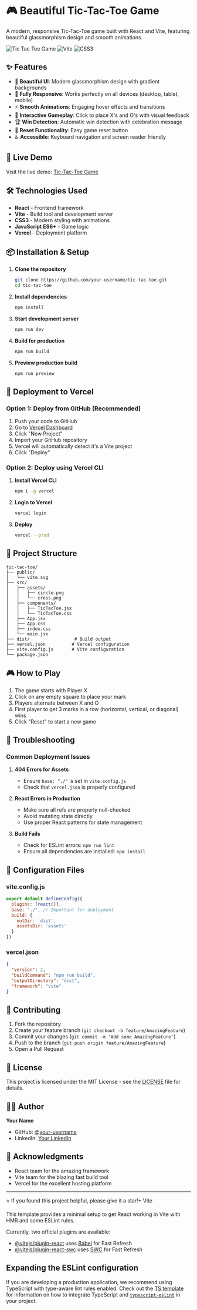 # 🎮 Beautiful Tic-Tac-Toe Game

A modern, responsive Tic-Tac-Toe game built with React and Vite, featuring beautiful glassmorphism design and smooth animations.

![Tic Tac Toe Game](https://img.shields.io/badge/React-19.0.0-blue) ![Vite](https://img.shields.io/badge/Vite-6.3.3-green) ![CSS3](https://img.shields.io/badge/CSS3-Responsive-orange)

## ✨ Features

- 🎨 **Beautiful UI**: Modern glassmorphism design with gradient backgrounds
- 📱 **Fully Responsive**: Works perfectly on all devices (desktop, tablet, mobile)
- ⚡ **Smooth Animations**: Engaging hover effects and transitions
- 🎯 **Interactive Gameplay**: Click to place X's and O's with visual feedback
- 🏆 **Win Detection**: Automatic win detection with celebration message
- 🔄 **Reset Functionality**: Easy game reset button
- ♿ **Accessible**: Keyboard navigation and screen reader friendly

## 🚀 Live Demo

Visit the live demo: [Tic-Tac-Toe Game](https://your-vercel-deployment-url.vercel.app)

## 🛠️ Technologies Used

- **React** - Frontend framework
- **Vite** - Build tool and development server
- **CSS3** - Modern styling with animations
- **JavaScript ES6+** - Game logic
- **Vercel** - Deployment platform

## 📦 Installation & Setup

1. **Clone the repository**
   ```bash
   git clone https://github.com/your-username/tic-tac-toe.git
   cd tic-tac-toe
   ```

2. **Install dependencies**
   ```bash
   npm install
   ```

3. **Start development server**
   ```bash
   npm run dev
   ```

4. **Build for production**
   ```bash
   npm run build
   ```

5. **Preview production build**
   ```bash
   npm run preview
   ```

## 🚀 Deployment to Vercel

### Option 1: Deploy from GitHub (Recommended)

1. Push your code to GitHub
2. Go to [Vercel Dashboard](https://vercel.com/dashboard)
3. Click "New Project"
4. Import your GitHub repository
5. Vercel will automatically detect it's a Vite project
6. Click "Deploy"

### Option 2: Deploy using Vercel CLI

1. **Install Vercel CLI**
   ```bash
   npm i -g vercel
   ```

2. **Login to Vercel**
   ```bash
   vercel login
   ```

3. **Deploy**
   ```bash
   vercel --prod
   ```

## 📁 Project Structure

```
tic-tac-toe/
├── public/
│   └── vite.svg
├── src/
│   ├── assets/
│   │   ├── circle.png
│   │   └── cross.png
│   ├── components/
│   │   ├── TicTacToe.jsx
│   │   └── TicTacToe.css
│   ├── App.jsx
│   ├── App.css
│   ├── index.css
│   └── main.jsx
├── dist/                 # Build output
├── vercel.json          # Vercel configuration
├── vite.config.js       # Vite configuration
└── package.json
```

## 🎮 How to Play

1. The game starts with Player X
2. Click on any empty square to place your mark
3. Players alternate between X and O
4. First player to get 3 marks in a row (horizontal, vertical, or diagonal) wins
5. Click "Reset" to start a new game

## 🐛 Troubleshooting

### Common Deployment Issues

1. **404 Errors for Assets**
   - Ensure `base: "./"` is set in `vite.config.js`
   - Check that `vercel.json` is properly configured

2. **React Errors in Production**
   - Make sure all refs are properly null-checked
   - Avoid mutating state directly
   - Use proper React patterns for state management

3. **Build Fails**
   - Check for ESLint errors: `npm run lint`
   - Ensure all dependencies are installed: `npm install`

## 🔧 Configuration Files

### vite.config.js
```javascript
export default defineConfig({
  plugins: [react()],
  base: "./", // Important for deployment
  build: {
    outDir: 'dist',
    assetsDir: 'assets'
  }
})
```

### vercel.json
```json
{
  "version": 2,
  "buildCommand": "npm run build",
  "outputDirectory": "dist",
  "framework": "vite"
}
```

## 🤝 Contributing

1. Fork the repository
2. Create your feature branch (`git checkout -b feature/AmazingFeature`)
3. Commit your changes (`git commit -m 'Add some AmazingFeature'`)
4. Push to the branch (`git push origin feature/AmazingFeature`)
5. Open a Pull Request

## 📄 License

This project is licensed under the MIT License - see the [LICENSE](LICENSE) file for details.

## 👨‍💻 Author

**Your Name**
- GitHub: [@your-username](https://github.com/your-username)
- LinkedIn: [Your LinkedIn](https://linkedin.com/in/your-profile)

## 🙏 Acknowledgments

- React team for the amazing framework
- Vite team for the blazing fast build tool
- Vercel for the excellent hosting platform

---

⭐ If you found this project helpful, please give it a star!+ Vite

This template provides a minimal setup to get React working in Vite with HMR and some ESLint rules.

Currently, two official plugins are available:

- [@vitejs/plugin-react](https://github.com/vitejs/vite-plugin-react/blob/main/packages/plugin-react) uses [Babel](https://babeljs.io/) for Fast Refresh
- [@vitejs/plugin-react-swc](https://github.com/vitejs/vite-plugin-react/blob/main/packages/plugin-react-swc) uses [SWC](https://swc.rs/) for Fast Refresh

## Expanding the ESLint configuration

If you are developing a production application, we recommend using TypeScript with type-aware lint rules enabled. Check out the [TS template](https://github.com/vitejs/vite/tree/main/packages/create-vite/template-react-ts) for information on how to integrate TypeScript and [`typescript-eslint`](https://typescript-eslint.io) in your project.

